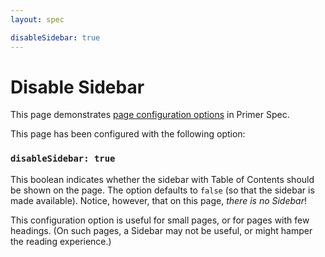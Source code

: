 ```yaml
---
layout: spec

disableSidebar: true
---
```


# Disable Sidebar

This page demonstrates [page configuration options](https://github.com/eecs485staff/primer-spec/blob/develop/docs/USAGE_ADVANCED.md#other-page-configuration-options) in Primer Spec.

This page has been configured with the following option:

### `disableSidebar: true`

This boolean indicates whether the sidebar with Table of Contents should be shown on the page. The option defaults to `false` (so that the sidebar is made available). Notice, however, that on this page, _there is no Sidebar_!

This configuration option is useful for small pages, or for pages with few headings. (On such pages, a Sidebar may not be useful, or might hamper the reading experience.)
